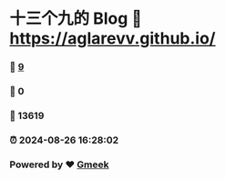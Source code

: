 # 十三个九的 Blog :link: https://aglarevv.github.io/ 
### :page_facing_up: [9](https://aglarevv.github.io//tag.html) 
### :speech_balloon: 0 
### :hibiscus: 13619 
### :alarm_clock: 2024-08-26 16:28:02 
### Powered by :heart: [Gmeek](https://github.com/Meekdai/Gmeek)
